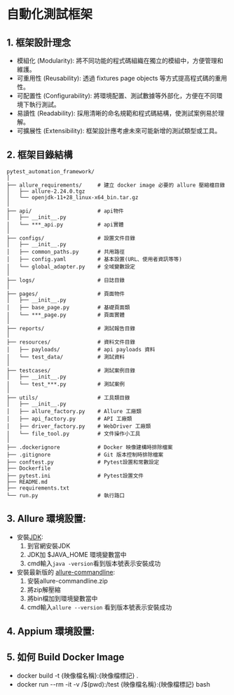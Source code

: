 # 自動化測試框架

## 1. 框架設計理念
- 模組化 (Modularity): 將不同功能的程式碼組織在獨立的模組中，方便管理和維護。
- 可重用性 (Reusability): 透過 fixtures page objects 等方式提高程式碼的重用性。
- 可配置性 (Configurability): 將環境配置、測試數據等外部化，方便在不同環境下執行測試。
- 易讀性 (Readability): 採用清晰的命名規範和程式碼結構，使測試案例易於理解。
- 可擴展性 (Extensibility): 框架設計應考慮未來可能新增的測試類型或工具。

## 2. 框架目錄結構
```
pytest_automation_framework/
│
├── allure_requirements/     # 建立 docker image 必要的 allure 壓縮檔目錄
│   ├── allure-2.24.0.tgz
│   └── openjdk-11+28_linux-x64_bin.tar.gz    
│
├── api/                     # api物件
│   ├── __init__.py
│   └── ***_api.py           # api實體
│
├── configs/                 # 設置文件目錄
│   ├── __init__.py
│   ├── common_paths.py      # 共用路徑
│   ├── config.yaml          # 基本設置(URL、使用者資訊等等)
│   └── global_adapter.py    # 全域變數設定
│
├── logs/                    # 日誌目錄
│
├── pages/                   # 頁面物件
│   ├── __init__.py
│   ├── base_page.py         # 基礎頁面類
│   └── ***_page.py          # 頁面實體
│
├── reports/                 # 測試報告目錄
│
├── resources/               # 資料文件目錄
│   ├── payloads/            # api payloads 資料
│   └── test_data/           # 測試資料
│
├── testcases/               # 測試案例目錄
│   ├── __init__.py
│   └── test_***.py          # 測試案例
│
├── utils/                   # 工具類目錄
│   ├── __init__.py
│   ├── allure_factory.py    # Allure 工廠類
│   ├── api_factory.py       # API 工廠類
│   ├── driver_factory.py    # WebDriver 工廠類
│   └── file_tool.py         # 文件操作小工具
│
├── .dockerignore            # Docker 映像建構時排除檔案
├── .gitignore               # Git 版本控制時排除檔案
├── conftest.py              # Pytest設置和常數設定
├── Dockerfile          
├── pytest.ini               # Pytest設置文件
├── README.md 
├── requirements.txt
└── run.py                   # 執行路口
```

## 3. Allure 環境設置:
- 安裝[JDK](<https://www.oracle.com/java/technologies/downloads/>):
  1. 到官網安裝JDK
  2. JDK加 $JAVA_HOME 環境變數當中
  3. cmd輸入``` java -version ```看到版本號表示安裝成功
- 安裝最新版的 [allure-commandline](<https://repo.maven.apache.org/maven2/io/qameta/allure/allure-commandline/>): 
  1. 安裝allure-commandline.zip
  2. 將zip解壓縮
  3. 將bin檔加到環境變數當中
  4. cmd輸入``` allure --version ``` 看到版本號表示安裝成功

## 4. Appium 環境設置:


## 5. 如何 Build Docker Image
- docker build -t {映像檔名稱}:{映像檔標記} .
- docker run --rm -it -v /$(pwd):/test {映像檔名稱}:{映像檔標記} bash